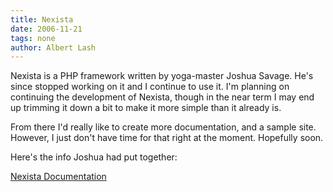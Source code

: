 ```yaml
---
title: Nexista
date: 2006-11-21
tags: none
author: Albert Lash
---
```

Nexista is a PHP framework written by yoga-master Joshua Savage. He's since stopped working on it and I continue to use it. I'm planning on continuing the development of Nexista, though in the near term I may end up trimming it down a bit to make it more simple than it already is.

From there I'd really like to create more documentation, and a sample site. However, I just don't have time for that right at the moment. Hopefully soon.

Here's the info Joshua had put together:

<a href="http://www.docs.nexista.org">Nexista Documentation</a>

